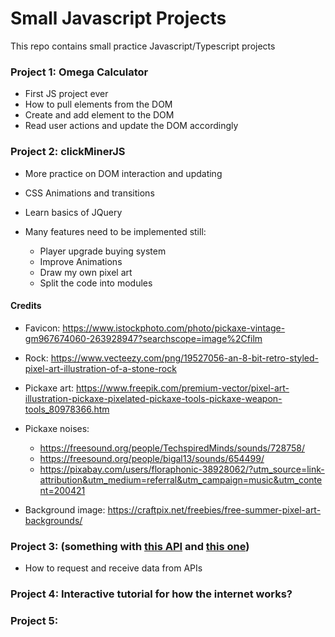 # Small Javascript Projects

This repo contains small practice Javascript/Typescript projects

### Project 1: Omega Calculator

- First JS project ever
- How to pull elements from the DOM
- Create and add element to the DOM
- Read user actions and update the DOM accordingly

### Project 2: clickMinerJS

- More practice on DOM interaction and updating
- CSS Animations and transitions
- Learn basics of JQuery

- Many features need to be implemented still:
    - Player upgrade buying system
    - Improve Animations
    - Draw my own pixel art
    - Split the code into modules

#### Credits

- Favicon: https://www.istockphoto.com/photo/pickaxe-vintage-gm967674060-263928947?searchscope=image%2Cfilm

- Rock: https://www.vecteezy.com/png/19527056-an-8-bit-retro-styled-pixel-art-illustration-of-a-stone-rock

- Pickaxe art: https://www.freepik.com/premium-vector/pixel-art-illustration-pickaxe-pixelated-pickaxe-tools-pickaxe-weapon-tools_80978366.htm

- Pickaxe noises: 
    - https://freesound.org/people/TechspiredMinds/sounds/728758/
    - https://freesound.org/people/bigal13/sounds/654499/
    - https://pixabay.com/users/floraphonic-38928062/?utm_source=link-attribution&utm_medium=referral&utm_campaign=music&utm_content=200421 
    

- Background image: https://craftpix.net/freebies/free-summer-pixel-art-backgrounds/


### Project 3: (something with [this API](https://www.themealdb.com/api.php) and [this one](https://www.thecocktaildb.com/api.php)) 

- How to request and receive data from APIs

### Project 4: Interactive tutorial for how the internet works? 

### Project 5:

